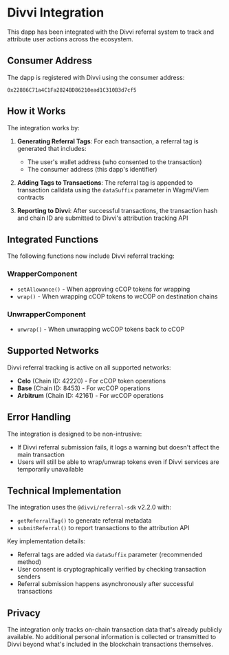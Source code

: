 # Divvi Integration

This dapp has been integrated with the Divvi referral system to track and attribute user actions across the ecosystem.

## Consumer Address

The dapp is registered with Divvi using the consumer address:
```
0x22886C71a4C1Fa2824BD86210ead1C310B3d7cf5
```

## How it Works

The integration works by:

1. **Generating Referral Tags**: For each transaction, a referral tag is generated that includes:
   - The user's wallet address (who consented to the transaction)
   - The consumer address (this dapp's identifier)

2. **Adding Tags to Transactions**: The referral tag is appended to transaction calldata using the `dataSuffix` parameter in Wagmi/Viem contracts

3. **Reporting to Divvi**: After successful transactions, the transaction hash and chain ID are submitted to Divvi's attribution tracking API

## Integrated Functions

The following functions now include Divvi referral tracking:

### WrapperComponent
- `setAllowance()` - When approving cCOP tokens for wrapping
- `wrap()` - When wrapping cCOP tokens to wcCOP on destination chains

### UnwrapperComponent  
- `unwrap()` - When unwrapping wcCOP tokens back to cCOP

## Supported Networks

Divvi referral tracking is active on all supported networks:
- **Celo** (Chain ID: 42220) - For cCOP token operations
- **Base** (Chain ID: 8453) - For wcCOP operations  
- **Arbitrum** (Chain ID: 42161) - For wcCOP operations

## Error Handling

The integration is designed to be non-intrusive:
- If Divvi referral submission fails, it logs a warning but doesn't affect the main transaction
- Users will still be able to wrap/unwrap tokens even if Divvi services are temporarily unavailable

## Technical Implementation

The integration uses the `@divvi/referral-sdk` v2.2.0 with:
- `getReferralTag()` to generate referral metadata
- `submitReferral()` to report transactions to the attribution API

Key implementation details:
- Referral tags are added via `dataSuffix` parameter (recommended method)
- User consent is cryptographically verified by checking transaction senders
- Referral submission happens asynchronously after successful transactions

## Privacy

The integration only tracks on-chain transaction data that's already publicly available. No additional personal information is collected or transmitted to Divvi beyond what's included in the blockchain transactions themselves.
